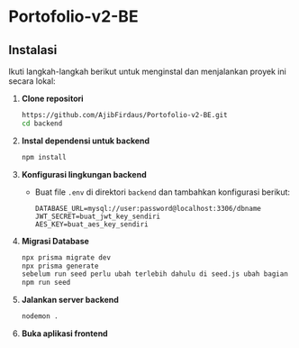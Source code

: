 # Portofolio-v2-BE

## Instalasi

Ikuti langkah-langkah berikut untuk menginstal dan menjalankan proyek ini secara lokal:

1. **Clone repositori**
    ```bash
    https://github.com/AjibFirdaus/Portofolio-v2-BE.git
    cd backend
    ```

2. **Instal dependensi untuk backend**
    ```bash
    npm install
    ```

3. **Konfigurasi lingkungan backend**
    - Buat file `.env` di direktori `backend` dan tambahkan konfigurasi berikut:
        ```env
        DATABASE_URL=mysql://user:password@localhost:3306/dbname
        JWT_SECRET=buat_jwt_key_sendiri
        AES_KEY=buat_aes_key_sendiri
        ```

4. **Migrasi Database**
    ```bash
    npx prisma migrate dev
    npx prisma generate
    sebelum run seed perlu ubah terlebih dahulu di seed.js ubah bagian photo (path photo), username, password (hashed password) setelah itu
    npm run seed
    ```


4. **Jalankan server backend**
    ```bash
    nodemon .
    ```

5. **Buka aplikasi frontend**